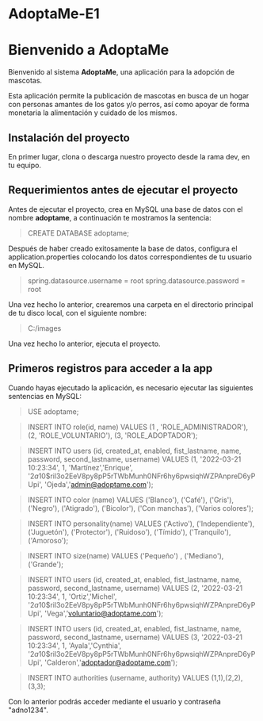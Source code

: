 # AdoptaMe-E1

# Bienvenido a AdoptaMe

Bienvenido al sistema **AdoptaMe**, una aplicación para la adopción de mascotas.

Esta aplicación permite la publicación de mascotas en busca de un hogar con personas amantes de los gatos y/o perros, así como apoyar de forma monetaria la alimentación y cuidado de los mismos.


## Instalación del proyecto

En primer lugar, clona o descarga nuestro proyecto desde la rama dev, en tu equipo. 

## Requerimientos antes de ejecutar el proyecto

Antes de ejecutar el proyecto, crea en MySQL una base de datos con el nombre **adoptame**, a continuación te mostramos la sentencia:

> CREATE DATABASE adoptame;

Después de haber creado exitosamente la base de datos, configura el application.properties colocando los datos correspondientes de tu usuario en MySQL.

>spring.datasource.username = root
>spring.datasource.password = root

Una vez hecho lo anterior, crearemos una carpeta en el directorio principal de tu disco local, con el siguiente nombre:

> C:/images

Una vez hecho lo anterior, ejecuta el proyecto.

## Primeros registros para acceder a la app

Cuando hayas ejecutado la aplicación, es necesario ejecutar las siguientes sentencias en MySQL:

>USE adoptame;

>INSERT INTO role(id, name) VALUES
(1 , 'ROLE_ADMINISTRADOR'),
(2, 'ROLE_VOLUNTARIO'),
(3, 'ROLE_ADOPTADOR');

>INSERT INTO users (id, created_at, enabled, fist_lastname, name, password, second_lastname, username) VALUES
(1, '2022-03-21 10:23:34', 1,  'Martínez','Enrique', '$2a$10$ril3o2EeV8py8pP5rTWbMunh0NFr6hy6pwsiqhWZPAnpreD6yPUpi', 'Ojeda','admin@adoptame.com');

>INSERT INTO color (name) VALUES ('Blanco'),
        ('Café'),
        ('Gris'),
        ('Negro'),
        ('Atigrado'),
        ('Bicolor'),
        ('Con manchas'),
        ('Varios colores');

>INSERT INTO personality(name) VALUES ('Activo'),
        ('Independiente'),
        ('Juguetón'),
        ('Protector'),
        ('Ruidoso'),
        ('Tímido'),
        ('Tranquilo'),
        ('Amoroso');

>INSERT INTO size(name) VALUES ('Pequeño') , ('Mediano'), ('Grande');

>INSERT INTO users (id, created_at, enabled, fist_lastname, name, password, second_lastname, username) VALUES
(2, '2022-03-21 10:23:34', 1,  'Ortiz','Michel', '$2a$10$ril3o2EeV8py8pP5rTWbMunh0NFr6hy6pwsiqhWZPAnpreD6yPUpi', 'Vega','voluntario@adoptame.com');

>INSERT INTO users (id, created_at, enabled, fist_lastname, name, password, second_lastname, username) VALUES
(3, '2022-03-21 10:23:34', 1,  'Ayala','Cynthia', '$2a$10$ril3o2EeV8py8pP5rTWbMunh0NFr6hy6pwsiqhWZPAnpreD6yPUpi', 'Calderon','adoptador@adoptame.com');

>INSERT INTO authorities (username, authority) VALUES 
        (1,1),(2,2),(3,3);

Con lo anterior podrás acceder mediante el usuario y contraseña "adno1234".
